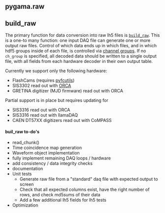 ## pygama.raw

## build_raw

The primary function for data conversion into raw lh5 files is [`build_raw`](build_raw.py). This is a one-to many function: one input DAQ file can generate one or more output raw files. Control of which data ends up in which files, and in which hdf5 groups inside of each file, is controlled via [channel groups](ch_group.py). If no `ch_group` is specified, all decoded data should be written to a single output file, with all fields from each hardware decoder in their own output table.

Currently we support only the following hardware:
* FlashCams (requires [pyfcutils](https://github.com/legend-exp/pyfcutils))
* SIS3302 read out with [ORCA](https://github.com/unc-enap/Orca)
* GRETINA digitizer (MJD firmware) read out with ORCA

Partial support is in place but requires updating for
* SIS3316 read out with ORCA
* SIS3316 read out with llamaDAQ
* CAEN DT57XX digitizers read out with CoMPASS

#### buil_raw to-do's
* read_chunk()
* Time coincidence map generation
* Waveform object implementation
* fully implement remaining DAQ loops / hardware
* add consistency / data integrity checks
* documentation
* Unit tests
   * Generate raw file from a "standard" daq file with expected output to screen
   * Check that all expected columns exist, have the right number of rows, and check md5sums of their data
   * Add a few additional lh5 fields for lh5 tests
* Optimization
